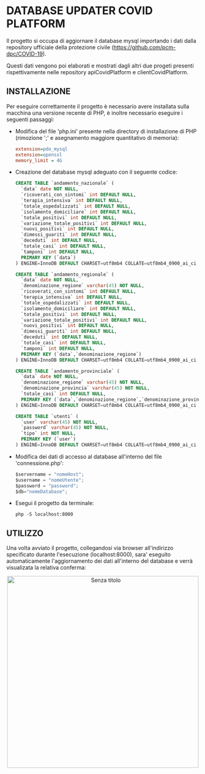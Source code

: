 # DATABASE UPDATER COVID PLATFORM

Il progetto si occupa di aggiornare il database mysql importando i dati dalla repository ufficiale della protezione civile (https://github.com/pcm-dpc/COVID-19).

Questi dati vengono poi elaborati e mostrati dagli altri due progeti presenti rispettivamente nelle repository apiCovidPlatform e clientCovidPlatform.

## INSTALLAZIONE

Per eseguire correttamente il progetto è necessario avere installata sulla macchina una versione recente di PHP, è inoltre necessario eseguire i seguenti passaggi:

* Modifica del file 'php.ini' presente nella directory di installazione di PHP (rimozione ';' e asegnamento maggiore quantitativo di memoria):
  
  ```ini
  extension=pdo_mysql
  extension=openssl
  memory_limit = 4G
  ```

* Creazione del database mysql adeguato con il seguente codice:

  ```sql
  CREATE TABLE `andamento_nazionale` (
    `data` date NOT NULL,
    `ricoverati_con_sintomi` int DEFAULT NULL,
    `terapia_intensiva` int DEFAULT NULL,
    `totale_ospedalizzati` int DEFAULT NULL,
    `isolamento_domiciliare` int DEFAULT NULL,
    `totale_positivi` int DEFAULT NULL,
    `variazione_totale_positivi` int DEFAULT NULL,
    `nuovi_positivi` int DEFAULT NULL,
    `dimessi_guariti` int DEFAULT NULL,
    `deceduti` int DEFAULT NULL,
    `totale_casi` int DEFAULT NULL,
    `tamponi` int DEFAULT NULL,
    PRIMARY KEY (`data`)
  ) ENGINE=InnoDB DEFAULT CHARSET=utf8mb4 COLLATE=utf8mb4_0900_ai_ci

  CREATE TABLE `andamento_regionale` (
    `data` date NOT NULL,
    `denominazione_regione` varchar(45) NOT NULL,
    `ricoverati_con_sintomi` int DEFAULT NULL,
    `terapia_intensiva` int DEFAULT NULL,
    `totale_ospedalizzati` int DEFAULT NULL,
    `isolamento_domiciliare` int DEFAULT NULL,
    `totale_positivi` int DEFAULT NULL,
    `variazione_totale_positivi` int DEFAULT NULL,
    `nuovi_positivi` int DEFAULT NULL,
    `dimessi_guariti` int DEFAULT NULL,
    `deceduti` int DEFAULT NULL,
    `totale_casi` int DEFAULT NULL,
    `tamponi` int DEFAULT NULL,
    PRIMARY KEY (`data`,`denominazione_regione`)
  ) ENGINE=InnoDB DEFAULT CHARSET=utf8mb4 COLLATE=utf8mb4_0900_ai_ci

  CREATE TABLE `andamento_provinciale` (
    `data` date NOT NULL,
    `denominazione_regione` varchar(45) NOT NULL,
    `denominazione_provincia` varchar(45) NOT NULL,
    `totale_casi` int DEFAULT NULL,
    PRIMARY KEY (`data`,`denominazione_regione`,`denominazione_provincia`)
  ) ENGINE=InnoDB DEFAULT CHARSET=utf8mb4 COLLATE=utf8mb4_0900_ai_ci

  CREATE TABLE `utenti` (
    `user` varchar(45) NOT NULL,
    `password` varchar(45) NOT NULL,
    `tipo` int NOT NULL,
    PRIMARY KEY (`user`)
  ) ENGINE=InnoDB DEFAULT CHARSET=utf8mb4 COLLATE=utf8mb4_0900_ai_ci
  ```

* Modifica dei dati di accesso al database all'interno del file 'connessione.php':
  
  ```python
  $servername = "nomeHost";
  $username = "nomeUtente";
  $password = "password";
  $db="nomeDatabase";
  ```

* Esegui il progetto da terminale:

  ```
  php -S localhost:8000
  ```

## UTILIZZO

Una volta avviato il progetto, collegandosi via browser all'indirizzo specificato durante l'esecuzione (localhost:8000),
sara' eseguito automaticamente l'aggiornamento dei dati all'interno del database e verrà visualizata la relativa conferma:

<div align="center">
  <img width="500" alt="Senza titolo" src="https://github.com/scio97/databaseUpdaterCovidPlatform/assets/56976553/7714a86a-bc4d-40aa-8397-6f88581bbde3">
</div>


